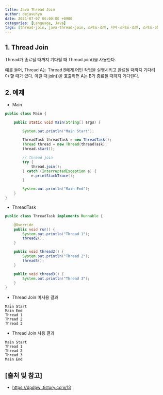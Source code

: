 ```yaml
---
title: Java Thread Join
author: dejavuhyo
date: 2021-07-07 06:00:00 +0900
categories: [Language, Java]
tags: [thread-join, java-thread-join, 스레드-조인, 자바-스레드-조인, 스레드-상태제어]
---
```


## 1. Thread Join
Thread가 종료될 때까지 기다릴 때 Thread.join()을 사용한다.

예를 들어, Thread A는 Thread B에게 어떤 작업을 실행시키고 완료될 때까지 기다려야 할 때가 있다. 이럴 때 join()을 호출하면 A는 B가 종료될 때까지 기다린다.

## 2. 예제

* Main

```java
public class Main {

    public static void main(String[] args) {

        System.out.println("Main Start");

        ThreadTask threadTask = new ThreadTask();
        Thread thread = new Thread(threadTask);
        thread.start();

        // thread join
        try {
            thread.join();
        } catch (InterruptedException e) {
            e.printStackTrace();
        }

        System.out.println("Main End");
    }
}
```

* ThreadTask

```java
public class ThreadTask implements Runnable {

    @Override
    public void run() {
        System.out.println("Thread 1");
        thread2();
    }

    public void thread2() {
        System.out.println("Thread 2");
        thread3();
    }

    public void thread3() {
        System.out.println("Thread 3");
    }
}
```

* Thread Join 미사용 결과

```text
Main Start
Main End
Thread 1
Thread 2
Thread 3
```

* Thread Join 사용 결과

```text
Main Start
Thread 1
Thread 2
Thread 3
Main End
```

## [출처 및 참고]
* <https://dpdpwl.tistory.com/13>
